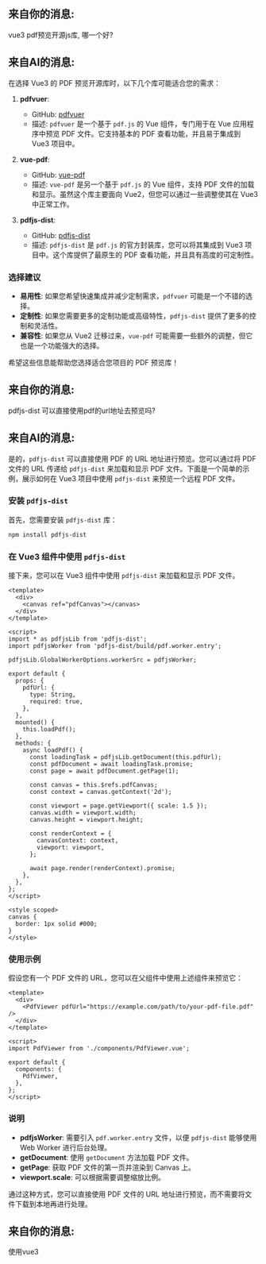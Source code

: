 ## 来自你的消息:
vue3  pdf预览开源js库, 哪一个好?

## 来自AI的消息:
在选择 Vue3 的 PDF 预览开源库时，以下几个库可能适合您的需求：

1. **pdfvuer**:
   - GitHub: [pdfvuer](https://github.com/sayanghoshx/pdfvuer)
   - 描述: `pdfvuer` 是一个基于 `pdf.js` 的 Vue 组件，专门用于在 Vue 应用程序中预览 PDF 文件。它支持基本的 PDF 查看功能，并且易于集成到 Vue3 项目中。

2. **vue-pdf**:
   - GitHub: [vue-pdf](https://github.com/FranckFreiburger/vue-pdf)
   - 描述: `vue-pdf` 是另一个基于 `pdf.js` 的 Vue 组件，支持 PDF 文件的加载和显示。虽然这个库主要面向 Vue2，但您可以通过一些调整使其在 Vue3 中正常工作。

3. **pdfjs-dist**:
   - GitHub: [pdfjs-dist](https://github.com/mozilla/pdf.js/tree/master/examples/webpack)
   - 描述: `pdfjs-dist` 是 `pdf.js` 的官方封装库，您可以将其集成到 Vue3 项目中。这个库提供了最原生的 PDF 查看功能，并且具有高度的可定制性。

### 选择建议
- **易用性**: 如果您希望快速集成并减少定制需求，`pdfvuer` 可能是一个不错的选择。
- **定制性**: 如果您需要更多的定制功能或高级特性，`pdfjs-dist` 提供了更多的控制和灵活性。
- **兼容性**: 如果您从 Vue2 迁移过来，`vue-pdf` 可能需要一些额外的调整，但它也是一个功能强大的选择。

希望这些信息能帮助您选择适合您项目的 PDF 预览库！

## 来自你的消息:
pdfjs-dist 可以直接使用pdf的url地址去预览吗?

## 来自AI的消息:
是的，`pdfjs-dist` 可以直接使用 PDF 的 URL 地址进行预览。您可以通过将 PDF 文件的 URL 传递给 `pdfjs-dist` 来加载和显示 PDF 文件。下面是一个简单的示例，展示如何在 Vue3 项目中使用 `pdfjs-dist` 来预览一个远程 PDF 文件。

### 安装 `pdfjs-dist`

首先，您需要安装 `pdfjs-dist` 库：

```bash
npm install pdfjs-dist
```

### 在 Vue3 组件中使用 `pdfjs-dist`

接下来，您可以在 Vue3 组件中使用 `pdfjs-dist` 来加载和显示 PDF 文件。

```vue
<template>
  <div>
    <canvas ref="pdfCanvas"></canvas>
  </div>
</template>

<script>
import * as pdfjsLib from 'pdfjs-dist';
import pdfjsWorker from 'pdfjs-dist/build/pdf.worker.entry';

pdfjsLib.GlobalWorkerOptions.workerSrc = pdfjsWorker;

export default {
  props: {
    pdfUrl: {
      type: String,
      required: true,
    },
  },
  mounted() {
    this.loadPdf();
  },
  methods: {
    async loadPdf() {
      const loadingTask = pdfjsLib.getDocument(this.pdfUrl);
      const pdfDocument = await loadingTask.promise;
      const page = await pdfDocument.getPage(1);

      const canvas = this.$refs.pdfCanvas;
      const context = canvas.getContext('2d');

      const viewport = page.getViewport({ scale: 1.5 });
      canvas.width = viewport.width;
      canvas.height = viewport.height;

      const renderContext = {
        canvasContext: context,
        viewport: viewport,
      };

      await page.render(renderContext).promise;
    },
  },
};
</script>

<style scoped>
canvas {
  border: 1px solid #000;
}
</style>
```

### 使用示例

假设您有一个 PDF 文件的 URL，您可以在父组件中使用上述组件来预览它：

```vue
<template>
  <div>
    <PdfViewer pdfUrl="https://example.com/path/to/your-pdf-file.pdf" />
  </div>
</template>

<script>
import PdfViewer from './components/PdfViewer.vue';

export default {
  components: {
    PdfViewer,
  },
};
</script>
```

### 说明

- **pdfjsWorker**: 需要引入 `pdf.worker.entry` 文件，以便 `pdfjs-dist` 能够使用 Web Worker 进行后台处理。
- **getDocument**: 使用 `getDocument` 方法加载 PDF 文件。
- **getPage**: 获取 PDF 文件的第一页并渲染到 Canvas 上。
- **viewport.scale**: 可以根据需要调整缩放比例。

通过这种方式，您可以直接使用 PDF 文件的 URL 地址进行预览，而不需要将文件下载到本地再进行处理。

## 来自你的消息:
使用vue3 <script setup> 结合 pdfjs-dist 实现pdf预览, 预览的配置项要很详细, 使用完整的例子并附加代码说明.

## 来自AI的消息:
好的，下面是一个使用 Vue3 的 `<script setup>` 语法结合 `pdfjs-dist` 实现 PDF 预览的完整示例。这个示例将包括详细的配置项和代码说明。

### 安装 `pdfjs-dist`

首先，您需要安装 `pdfjs-dist` 库：

```bash
npm install pdfjs-dist
```

### 创建 PDF 预览组件

接下来，创建一个新的 Vue3 组件 `PdfViewer.vue`，并使用 `<script setup>` 语法。

```vue
<template>
  <div>
    <canvas ref="pdfCanvas"></canvas>
  </div>
</template>

<script setup>
import { ref, onMounted } from 'vue';
import * as pdfjsLib from 'pdfjs-dist';
import pdfjsWorker from 'pdfjs-dist/build/pdf.worker.entry';

// 设置 PDF.js 的全局 worker 路径
pdfjsLib.GlobalWorkerOptions.workerSrc = pdfjsWorker;

// 接收 PDF 文件的 URL
const props = defineProps({
  pdfUrl: {
    type: String,
    required: true,
  },
});

// 获取 Canvas 元素的引用
const pdfCanvas = ref(null);

// 在组件挂载后加载 PDF 文件
onMounted(async () => {
  await loadPdf();
});

// 加载并渲染 PDF 文件的函数
async function loadPdf() {
  try {
    // 创建一个加载任务
    const loadingTask = pdfjsLib.getDocument(props.pdfUrl);
    const pdfDocument = await loadingTask.promise;

    // 获取第一页
    const page = await pdfDocument.getPage(1);

    // 获取 Canvas 元素的上下文
    const canvas = pdfCanvas.value;
    const context = canvas.getContext('2d');

    // 设置视图比例
    const viewport = page.getViewport({ scale: 1.5 });
    canvas.width = viewport.width;
    canvas.height = viewport.height;

    // 创建渲染上下文
    const renderContext = {
      canvasContext: context,
      viewport: viewport,
    };

    // 渲染页面
    await page.render(renderContext).promise;
  } catch (error) {
    console.error('Error rendering PDF:', error);
  }
}
</script>

<style scoped>
canvas {
  border: 1px solid #000;
}
</style>
```

### 使用示例

假设您有一个 PDF 文件的 URL，您可以在父组件中使用上述组件来预览它：

```vue
<template>
  <div>
    <PdfViewer pdfUrl="https://example.com/path/to/your-pdf-file.pdf" />
  </div>
</template>

<script setup>
import PdfViewer from './components/PdfViewer.vue';
</script>
```

### 代码说明

1. **导入依赖**:
   - `pdfjs-dist`: 用于处理 PDF 文件的核心库。
   - `pdfjs-dist/build/pdf.worker.entry`: `pdfjs-dist` 的 Web Worker 入口文件。

2. **设置全局 worker 路径**:
   - `pdfjsLib.GlobalWorkerOptions.workerSrc = pdfjsWorker;`: 设置 `pdfjs-dist` 的 Web Worker 路径。

3. **接收 PDF URL**:
   - `const props = defineProps({ pdfUrl: { type: String, required: true } });`: 定义一个 `pdfUrl` 属性，用于接收 PDF 文件的 URL。

4. **获取 Canvas 元素的引用**:
   - `const pdfCanvas = ref(null);`: 使用 `ref` 获取 Canvas 元素的引用。

5. **在组件挂载后加载 PDF 文件**:
   - `onMounted(async () => { await loadPdf(); });`: 在组件挂载后调用 `loadPdf` 函数加载和渲染 PDF 文件。

6. **加载并渲染 PDF 文件**:
   - `const loadingTask = pdfjsLib.getDocument(props.pdfUrl);`: 创建一个加载任务。
   - `const pdfDocument = await loadingTask.promise;`: 等待 PDF 文件加载完成。
   - `const page = await pdfDocument.getPage(1);`: 获取 PDF 文件的第一页。
   - `const viewport = page.getViewport({ scale: 1.5 });`: 设置视图比例。
   - `const renderContext = { canvasContext: context, viewport: viewport };`: 创建渲染上下文。
   - `await page.render(renderContext).promise;`: 渲染页面到 Canvas 上。

通过这种方式，您可以使用 Vue3 的 `<script setup>` 语法结合 `pdfjs-dist` 实现 PDF 文件的预览。您可以根据需要调整视图比例和其他配置项。

